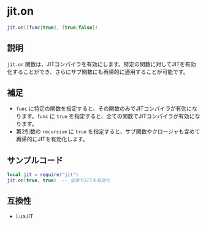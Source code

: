 # jit.on

```lua
jit.on([func|true], [true|false])
```

## 説明

`jit.on` 関数は、JITコンパイラを有効にします。特定の関数に対してJITを有効化することができ、さらにサブ関数にも再帰的に適用することが可能です。

## 補足

- `func` に特定の関数を指定すると、その関数のみでJITコンパイラが有効になります。`func` に `true` を指定すると、全ての関数でJITコンパイラが有効になります。
- 第2引数の `recursive` に `true` を指定すると、サブ関数やクロージャも含めて再帰的にJITを有効化します。

## サンプルコード

```lua
local jit = require("jit")
jit.on(true, true)  -- 全体でJITを有効化
```

## 互換性

- LuaJIT
